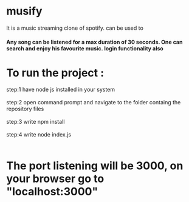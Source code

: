 # musify
It is a music streaming clone of spotify.
can be used to 

#### Any song can be listened for a max duration of 30 seconds. One can search and enjoy his favourite music. login functionality also 

# To run the project :
 step:1 have node js installed in your system <br><br>
 step:2 open command prompt and navigate to the folder containg the repository files<br><br>
 step:3 write npm install<br><br>
 step:4 write node index.js<br><br>

 # The port listening will be 3000, on your browser go to "localhost:3000" 